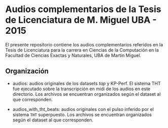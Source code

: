 # Audios complementarios de la Tesis de Licenciatura de M. Miguel UBA - 2015

El presente repositorio contiene los audios complementarios referidos en la 
Tesis de Licenciatura para la carrera en Ciencias de la Computación en la 
Facultad de Ciencias Exactas y Naturales, UBA de Martin Miguel.


## Organización

* audios: audios originales de los datasets _tap_ y KP-Perf. El sistema THT fue
    ejecutado sobre la transcripción en midi de los audios en este directorio.
    Los archivos se encuentran organizados según el dataset al que
    corresponden.

* audios_with_tht_beats: audios originales con el pulso inferido por el sistema
    `THT` superpuesto. Los archivos se encuentran organizados según el dataset
    al que corresponden.
